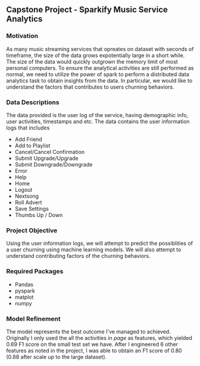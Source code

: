 ## Capstone Project - Sparkify Music Service Analytics

### Motivation

As many music streaming services that opreates on dataset with seconds of timeframe, the size of the data grows expotentially large in a short while. The size of the data would quickly outgrown the memory limit of most personal computers. To ensure the analytical activities are still performed as normal, we need to utilize the power of spark to perform a distributed data analytics task to obtain insights from the data. In particular, we would like to understand the factors that contributes to users churning behaviors.

### Data Descriptions

The data provided is the user log of the service, having demographic info, user activities, timestamps and etc. The data contains the user information logs that includes 

* Add Friend
* Add to Playlist
* Cancel/Cancel Confirmation
* Submit Upgrade/Upgrade
* Submit Downgrade/Downgrade
* Error
* Help
* Home
* Logout
* Nextsong
* Roll Advert
* Save Settings
* Thumbs Up / Down

### Project Objective

Using the user information logs, we will attempt to predict the possiblities of a user churning using machine learning models. We will also attempt to understand contributing factors of the churning behaviors.

### Required Packages

* Pandas
* pyspark
* matplot
* numpy

### Model Refinement

The model represents the best outcome I've managed to achieved. Originally I only used the all the activities in *page* as features, which yielded 0.69 F1 score on the small test set we have. After I engineered 6 other features as noted in the project, I was able to obtain an F1 score of 0.80 (0.88 after scale up to the large dataset).

